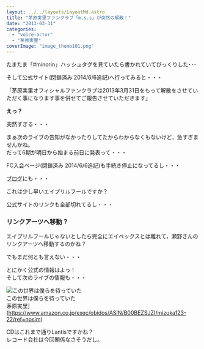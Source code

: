 ```yaml
---
layout: ../../layouts/LayoutMd.astro
title: "茅原実里ファンクラブ「m.s.s」が突然の解散！"
date: "2013-03-31"
categories: 
  - "voice-actor"
  - "茅原実里"
coverImage: "image_thumb101.png"
---
```


たまたま「#minorin」ハッシュタグを見ていたら書かれていてびっくりした･･･

そして公式サイト(閉鎖済み 2014/6/6追記)へ行ってみると・・・

「茅原実里オフィシャルファンクラブは2013年3月31日をもって解散をさせていただく事になります事を併せてご報告させていただきます」

**えっ？**

突然すぎる・・・

まぁ次のライブの告知がなかったりしてたからわからなくもないけど，急すぎませんかね。  
だって6期が明日から始まる前日に発表って・・・

FC入会ページ(閉鎖済み 2014/6/6追記)も手続き停止になってるし・・・

[ブログ](http://minorhythm.jugem.jp/)にも・・・

これは少し早いエイプリルフールですか？

公式サイトのリンクも全部切れてるし・・・

### リンクアーツへ移動？

エイプリルフールじゃないとしたら完全にエイベックスとは離れて，瀬野さんのリンクアーツへ移動するのかね？

でもまだ何とも言えない・・・

とにかく公式の情報はよっ！  
そして次のライブの情報も・・・

![この世界は僕らを待っていた](/archive/images/no-image-no-ciu._AA160_.gif)  
この世界は僕らを待っていた  
茅原実里](https://www.amazon.co.jp/exec/obidos/ASIN/B00BEZSJZI/mizuka123-22/ref=nosim)

CDはこれまで通りLantisですかね？  
レコード会社は今回関係なさそうだし。
